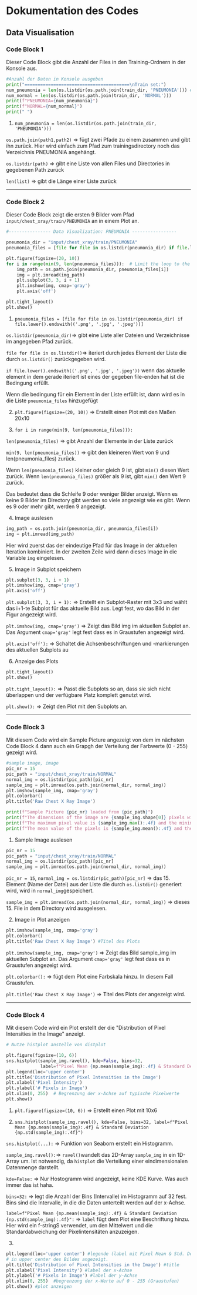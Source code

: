 # Dokumentation des Codes #
## Data Visualisation ##
### Code Block 1 ###
Dieser Code Block gibt die Anzahl der Files in den Training-Ordnern in der Konsole aus.
```python
#Anzahl der Daten in Konsole ausgeben
print("========================================\nTrain set:")
num_pneumonia = len(os.listdir(os.path.join(train_dir, 'PNEUMONIA'))) #zählt die anzahl der dateien im gegebenen pfad
num_normal = len(os.listdir(os.path.join(train_dir, 'NORMAL')))
print(f"PNEUMONIA={num_pneumonia}")
print(f"NORMAL={num_normal}")
print(" ")

```

1) `num_pneumonia = len(os.listdir(os.path.join(train_dir, 'PNEUMONIA')))`

`os.path.join(path1,path2)` => fügt zwei Pfade zu einem zusammen und gibt ihn zurück. Hier wird einfach zum Pfad zum trainingsdirectory noch das Verzeichnis PNEUMONIA angehängt.

`os.listdir(path)` => gibt eine Liste von allen Files und Directories in gegebenen Path zurück

`len(list)` => gibt die Länge einer Liste zurück

------------

### Code Block 2 ###
Dieser Code Block zeigt die ersten 9 Bilder vom Pfad `input/chest_xray/train/PNEUMONIA` an in einem Plot an.
```python
#---------------- Data Visualization: PNEUMONIA -----------------

pneumonia_dir = "input/chest_xray/train/PNEUMONIA"
pneumonia_files = [file for file in os.listdir(pneumonia_dir) if file.lower().endswith(('.png', '.jpg', '.jpeg'))]

plt.figure(figsize=(20, 10))
for i in range(min(9, len(pneumonia_files))):  # Limit the loop to the number of image files or 9, whichever is smaller
    img_path = os.path.join(pneumonia_dir, pneumonia_files[i])
    img = plt.imread(img_path)
    plt.subplot(3, 3, i + 1)
    plt.imshow(img, cmap='gray')
    plt.axis('off')

plt.tight_layout()
plt.show()
```
1) `pneumonia_files = [file for file in os.listdir(pneumonia_dir) if file.lower().endswith(('.png', '.jpg', '.jpeg'))]`

`os.listdir(pneumonia_dir)`=> gibt eine Liste aller Dateien und Verzeichnisse im angegeben Pfad zurück.

`file for file in os.listdir()`=> iteriert durch jedes Element der Liste die durch `os.listdir()` zurückgegeben wird.

`if file.lower().endswith(('.png', '.jpg', '.jpeg'))` wenn das aktuelle element in dem gerade iteriert ist eines der gegeben file-enden hat ist die Bedingung erfüllt.

Wenn die bedingung für ein Element in der Liste erfüllt ist, dann wird es in die Liste `pneumonia_files` hinzugefügt

2) `plt.figure(figsize=(20, 10))` => Erstellt einen Plot mit den Maßen 20x10


3) `for i in range(min(9, len(pneumonia_files))):`

`len(pneumonia_files)` => gibt Anzahl der Elemente in der Liste zurück

`min(9, len(pneumonia_files))` => gibt den kleineren Wert von 9 und len(pneumonia_files) zurück.

Wenn `len(pneumonia_files)` kleiner oder gleich 9 ist, gibt `min()` diesen Wert zurück.
Wenn `len(pneumonia_files)` größer als 9 ist, gibt `min()` den Wert 9 zurück.

Das bedeutet dass die Schleife 9 oder weniger Bilder anzeigt. Wenn es keine 9 Bilder im Directory gibt werden so viele angezeigt wie es gibt. Wenn es 9 oder mehr gibt, werden 9 angezeigt.

4) Image auslesen
```python
img_path = os.path.join(pneumonia_dir, pneumonia_files[i])
img = plt.imread(img_path)
```
Hier wird zuerst das der eindeutige Pfad für das Image in der aktuellen Iteration kombiniert. In der zweiten Zeile wird dann dieses Image in die Variable `img` eingelesen.

5) Image in Subplot speichern
```python
plt.subplot(3, 3, i + 1)
plt.imshow(img, cmap='gray')
plt.axis('off')
```

`plt.subplot(3, 3, i + 1):` =>
Erstellt ein Subplot-Raster mit 3x3 und wählt das i+1-te Subplot für das aktuelle Bild aus. Legt fest, wo das Bild in der Figur angezeigt wird.

`plt.imshow(img, cmap='gray')` => Zeigt das Bild img im aktuellen Subplot an. Das Argument `cmap='gray'` legt fest dass es in Graustufen angezeigt wird.

`plt.axis('off'):` => Schaltet die Achsenbeschriftungen und -markierungen des aktuellen Subplots au

6) Anzeige des Plots

```python
plt.tight_layout()
plt.show()
```
`plt.tight_layout():` => Passt die Subplots so an, dass sie sich nicht überlappen und der verfügbare Platz komplett genutzt wird.

`plt.show():` => Zeigt den Plot mit den Subplots an.

-------------------

### Code Block 3 ###
Mit diesem Code wird ein Sample Picture angezeigt von dem im nächsten Code Block 4 dann auch ein Grapgh der Verteilung der Farbwerte (0 - 255) gezeigt wird.

```python
#sample image, image
pic_nr = 15
pic_path = "input/chest_xray/train/NORMAL"
normal_img = os.listdir(pic_path)[pic_nr]
sample_img = plt.imread(os.path.join(normal_dir, normal_img))
plt.imshow(sample_img, cmap='gray')
plt.colorbar()
plt.title('Raw Chest X Ray Image')

print(f"Sample Picture {pic_nr} loaded from {pic_path}")
print(f"The dimensions of the image are {sample_img.shape[0]} pixels width and {sample_img.shape[1]} pixels height, one single color channel.")
print(f"The maximum pixel value is {sample_img.max():.4f} and the minimum is {sample_img.min():.4f}")
print(f"The mean value of the pixels is {sample_img.mean():.4f} and the standard deviation is {sample_img.std():.4f}")
```

1) Sample Image auslesen
```python
pic_nr = 15
pic_path = "input/chest_xray/train/NORMAL"
normal_img = os.listdir(pic_path)[pic_nr]
sample_img = plt.imread(os.path.join(normal_dir, normal_img))
```

`pic_nr = 15`, `normal_img = os.listdir(pic_path)[pic_nr]` => das 15. Element (Name der Datei) aus der Liste die durch `os.listdir()` generiert wird, wird in `normal_img`gespeichert.

`sample_img = plt.imread(os.path.join(normal_dir, normal_img))` => dieses 15. File in dem Directory wird ausgelesen. 

2) Image in Plot anzeigen

```python
plt.imshow(sample_img, cmap='gray')
plt.colorbar()
plt.title('Raw Chest X Ray Image') #Titel des Plots
```

`plt.imshow(sample_img, cmap='gray')` => Zeigt das Bild sample_img im aktuellen Subplot an. Das Argument `cmap='gray'` legt fest dass es in Graustufen angezeigt wird.

`plt.colorbar():` => fügt dem Plot eine Farbskala hinzu. In diesem Fall Graustufen.

`plt.title('Raw Chest X Ray Image')` => Titel des Plots der angezeigt wird.

-----

### Code Block 4 ###
Mit diesem Code wird ein Plot erstellt der die "Distribution of Pixel Intensities in the Image" anzeigt.

```python
# Nutze histplot anstelle von distplot

plt.figure(figsize=(10, 6))
sns.histplot(sample_img.ravel(), kde=False, bins=32,
             label=f"Pixel Mean {np.mean(sample_img):.4f} & Standard Deviation {np.std(sample_img):.4f}")
plt.legend(loc='upper center')
plt.title('Distribution of Pixel Intensities in the Image')
plt.xlabel('Pixel Intensity')
plt.ylabel('# Pixels in Image')
plt.xlim(0, 255)  # Begrenzung der x-Achse auf typische Pixelwerte
plt.show()
```

1) `plt.figure(figsize=(10, 6))` => Erstellt einen Plot mit 10x6


2) `sns.histplot(sample_img.ravel(), kde=False, bins=32, label=f"Pixel Mean {np.mean(sample_img):.4f} & Standard Deviation {np.std(sample_img):.4f}")`


`sns.histplot(...):` => Funktion von Seaborn erstellt ein Histogramm.

`sample_img.ravel():`=> `ravel()`wandelt das 2D-Array `sample_img` in ein 1D-Array um. Ist notwendig, da `histplot` die Verteilung einer eindimensionalen Datenmenge darstellt.

`kde=False:` => Nur Hostogramm wird angezeigt, keine KDE Kurve. Was auch immer das ist haha.

`bins=32:` =>  legt die Anzahl der Bins (Intervalle) im Histogramm auf 32 fest. Bins sind die Intervalle, in die die Daten unterteilt werden auf der x-Achse.

`label=f"Pixel Mean {np.mean(sample_img):.4f} & Standard Deviation {np.std(sample_img):.4f}":` => `label` fügt dem Plot eine Beschriftung hinzu. Hier wird ein f-stringS verwendet, um den Mittelwert und die Standardabweichung der Pixelintensitäten anzuzeigen.

3. 
```python
plt.legend(loc='upper center') #legende (label mit Pixel Mean & Std. Deviation) wird 
# in upper center des Bildes angezeigt.
plt.title('Distribution of Pixel Intensities in the Image') #title
plt.xlabel('Pixel Intensity') #label der x-Achse
plt.ylabel('# Pixels in Image') #label der y-Achse
plt.xlim(0, 255)  #begrenzung der x-Werte auf 0 - 255 (Graustufen)
plt.show() #plot anzeigen
```

